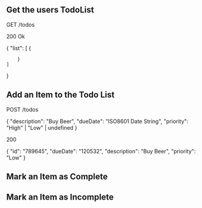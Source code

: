 

## Get the users TodoList

GET /todos

200 Ok

{
    "list": [
        {

        }
    ]
}

## Add an Item to the Todo List

POST /todos

{
    "description": "Buy Beer",
    "dueDate": "ISO8601 Date String",
    "priority": "High" | "Low" | undefined
}

200

{
    "id": "789645",
    "dueDate": "120532",
    "description": "Buy Beer",
    "priority": "Low"
}

## Mark an Item as Complete

## Mark an Item as Incomplete